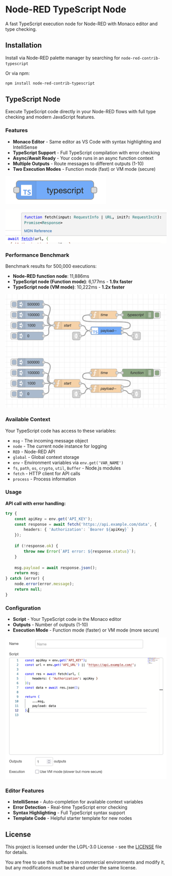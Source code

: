 # Node-RED TypeScript Node

A fast TypeScript execution node for Node-RED with Monaco editor and type checking.

## Installation

Install via Node-RED palette manager by searching for `node-red-contrib-typescript`

Or via npm:
```bash
npm install node-red-contrib-typescript
```

## TypeScript Node

Execute TypeScript code directly in your Node-RED flows with full type checking and modern JavaScript features.

### Features

- **Monaco Editor** - Same editor as VS Code with syntax highlighting and IntelliSense
- **TypeScript Support** - Full TypeScript compilation with error checking
- **Async/Await Ready** - Your code runs in an async function context
- **Multiple Outputs** - Route messages to different outputs (1-10)
- **Two Execution Modes** - Function mode (fast) or VM mode (secure)

![TypeScript Node](screenshots/node.png)

![Monaco Editor with IntelliSense](screenshots/intelliSense.png)

### Performance Benchmark

Benchmark results for 500,000 executions:
- **Node-RED function node**: 11,886ms
- **TypeScript node (Function mode)**: 6,177ms - **1.9x faster**
- **TypeScript node (VM mode)**: 10,222ms - **1.2x faster**

![Performance Benchmark](screenshots/benchmark.png)

### Available Context

Your TypeScript code has access to these variables:

- `msg` - The incoming message object
- `node` - The current node instance for logging
- `RED` - Node-RED API
- `global` - Global context storage
- `env` - Environment variables via `env.get('VAR_NAME')`
- `fs`, `path`, `os`, `crypto`, `util`, `Buffer` - Node.js modules
- `fetch` - HTTP client for API calls
- `process` - Process information

### Usage

**API call with error handling:**
```typescript
try {
    const apiKey = env.get('API_KEY');
    const response = await fetch('https://api.example.com/data', {
        headers: { 'Authorization': `Bearer ${apiKey}` }
    });
    
    if (!response.ok) {
        throw new Error(`API error: ${response.status}`);
    }
    
    msg.payload = await response.json();
    return msg;
} catch (error) {
    node.error(error.message);
    return null;
}
```

### Configuration

- **Script** - Your TypeScript code in the Monaco editor
- **Outputs** - Number of outputs (1-10)
- **Execution Mode** - Function mode (faster) or VM mode (more secure)

![Node Configuration](screenshots/props.png)

### Editor Features

- **IntelliSense** - Auto-completion for available context variables
- **Error Detection** - Real-time TypeScript error checking
- **Syntax Highlighting** - Full TypeScript syntax support
- **Template Code** - Helpful starter template for new nodes

## License

This project is licensed under the LGPL-3.0 License - see the [LICENSE](LICENSE) file for details.

You are free to use this software in commercial environments and modify it, but any modifications must be shared under the same license.
